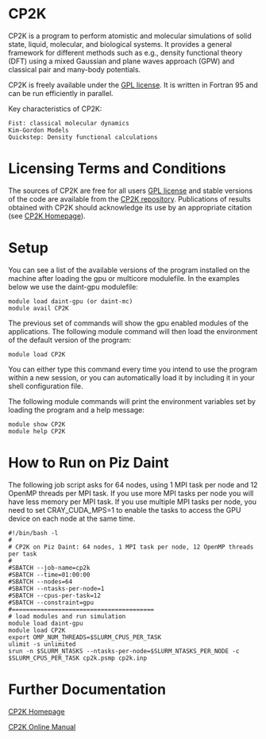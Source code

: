 # CP2K

CP2K is a program to perform atomistic and molecular simulations of solid state, liquid, molecular, and biological systems. It provides a general framework for different methods such as e.g., density functional theory (DFT) using a mixed Gaussian and plane waves approach (GPW) and classical pair and many-body potentials.

CP2K is freely available under the [GPL license](http://www.gnu.org/licenses/gpl.html#TOC1). It is written in Fortran 95 and can be run efficiently in parallel.

Key characteristics of CP2K:

    Fist: classical molecular dynamics
    Kim-Gordon Models
    Quickstep: Density functional calculations

# Licensing Terms and Conditions

The sources of CP2K are free for all users [GPL license](http://www.gnu.org/licenses/gpl.html#TOC1) and stable versions of the code are available from the [CP2K repository](http://sourceforge.net/projects/cp2k). Publications of results obtained with CP2K should acknowledge its use by an appropriate citation (see [CP2K Homepage](http://www.cp2k.org)).

# Setup

You can see a list of the available versions of the program installed on the machine after loading the gpu or multicore modulefile. In the examples below we use the daint-gpu modulefile:
```
module load daint-gpu (or daint-mc)
module avail CP2K
```

The previous set of commands will show the gpu enabled modules of the applications. The following module command will then load the environment of the default version of the program:
```		
module load CP2K
```

You can either type this command every time you intend to use the program within a new session, or you can automatically load it by including it in your shell configuration file.

The following module commands will print the environment variables set by loading the program and a help message:
```
module show CP2K 
module help CP2K
```

# How to Run on Piz Daint

The following job script asks for 64 nodes, using 1 MPI task per node and 12 OpenMP threads per MPI task. If you use more MPI tasks per node you will have less memory per MPI task. If you use multiple MPI tasks per node, you need to set CRAY_CUDA_MPS=1 to enable the tasks to access the GPU device on each node at the same time.

```
#!/bin/bash -l
#
# CP2K on Piz Daint: 64 nodes, 1 MPI task per node, 12 OpenMP threads per task
#
#SBATCH --job-name=cp2k 
#SBATCH --time=01:00:00
#SBATCH --nodes=64
#SBATCH --ntasks-per-node=1
#SBATCH --cpus-per-task=12
#SBATCH --constraint=gpu
#========================================
# load modules and run simulation
module load daint-gpu
module load CP2K
export OMP_NUM_THREADS=$SLURM_CPUS_PER_TASK
ulimit -s unlimited
srun -n $SLURM_NTASKS --ntasks-per-node=$SLURM_NTASKS_PER_NODE -c $SLURM_CPUS_PER_TASK cp2k.psmp cp2k.inp 
```
 
# Further Documentation

[CP2K Homepage](http://www.cp2k.org)

[CP2K Online Manual](http://manual.cp2k.org)
